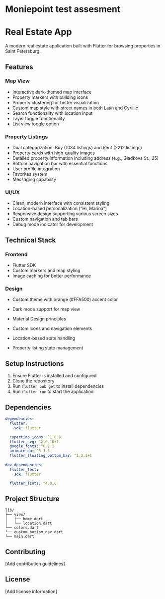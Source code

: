 # Moniepoint test assesment
# Real Estate App

A modern real estate application built with Flutter for browsing properties in Saint Petersburg.

## Features

### Map View
- Interactive dark-themed map interface
- Property markers with building icons
- Property clustering for better visualization
- Custom map style with street names in both Latin and Cyrillic
- Search functionality with location input
- Layer toggle functionality
- List view toggle option

### Property Listings
- Dual categorization: Buy (1034 listings) and Rent (2212 listings)
- Property cards with high-quality images
- Detailed property information including address (e.g., Gladkova St., 25)
- Bottom navigation bar with essential functions
- User profile integration
- Favorites system
- Messaging capability

### UI/UX
- Clean, modern interface with consistent styling
- Location-based personalization ("Hi, Marina")
- Responsive design supporting various screen sizes
- Custom navigation and tab bars
- Debug mode indicator for development

## Technical Stack

### Frontend
- Flutter SDK
- Custom markers and map styling
- Image caching for better performance

### Design
- Custom theme with orange (#FFA500) accent color
- Dark mode support for map view
- Material Design principles
- Custom icons and navigation elements


- Location-based state handling
- Property listing state management

## Setup Instructions

1. Ensure Flutter is installed and configured
2. Clone the repository
4. Run `flutter pub get` to install dependencies
5. Run `flutter run` to start the application

## Dependencies

```yaml
dependencies:
  flutter:
    sdk: flutter

  cupertino_icons: ^1.0.8
  flutter_svg: ^2.0.10+1
  google_fonts: ^6.2.1
  animate_do: ^3.3.3
  flutter_floating_bottom_bar: ^1.2.1+1
  
dev_dependencies:
  flutter_test:
    sdk: flutter

  flutter_lints: ^4.0.0
```

## Project Structure

```
lib/
├── view/
│   ├── home.dart
│   └── location.dart
└── colors.dart
└── custom_bottom_nav.dart
└── main.dart
```

## Contributing

[Add contribution guidelines]

## License

[Add license information]
